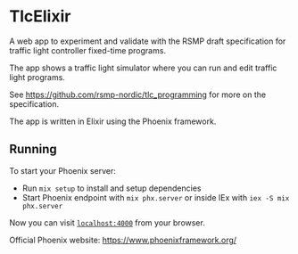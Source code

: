 # TlcElixir
A web app to experiment and validate with the RSMP draft specification for traffic light controller fixed-time programs.

The app shows a traffic light simulator where you can run and edit traffic light programs.

See https://github.com/rsmp-nordic/tlc_programming for more on the specification.

The app is written in Elixir using the Phoenix framework.

## Running
To start your Phoenix server:

  * Run `mix setup` to install and setup dependencies
  * Start Phoenix endpoint with `mix phx.server` or inside IEx with `iex -S mix phx.server`

Now you can visit [`localhost:4000`](http://localhost:4000) from your browser.

Official Phoenix website: https://www.phoenixframework.org/

